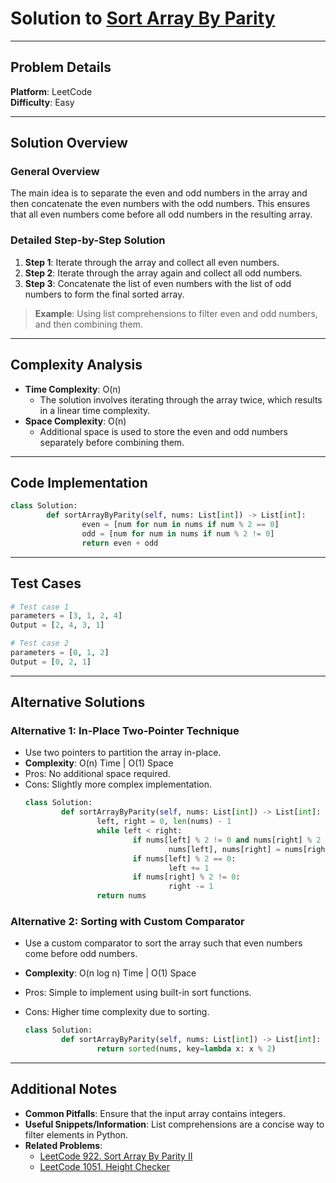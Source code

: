 # Solution to [Sort Array By Parity](https://leetcode.com/problems/sort-array-by-parity/)

---

## Problem Details

**Platform**: LeetCode  
**Difficulty**: Easy

---

## Solution Overview

### General Overview

The main idea is to separate the even and odd numbers in the array and then concatenate the even numbers with the odd numbers. This ensures that all even numbers come before all odd numbers in the resulting array.

### Detailed Step-by-Step Solution

1. **Step 1**: Iterate through the array and collect all even numbers.
2. **Step 2**: Iterate through the array again and collect all odd numbers.
3. **Step 3**: Concatenate the list of even numbers with the list of odd numbers to form the final sorted array.

> **Example**: Using list comprehensions to filter even and odd numbers, and then combining them.

---

## Complexity Analysis

- **Time Complexity**: O(n)
  - The solution involves iterating through the array twice, which results in a linear time complexity.
- **Space Complexity**: O(n)
  - Additional space is used to store the even and odd numbers separately before combining them.

---

## Code Implementation

```python
class Solution:
        def sortArrayByParity(self, nums: List[int]) -> List[int]:
                even = [num for num in nums if num % 2 == 0]
                odd = [num for num in nums if num % 2 != 0]
                return even + odd
```

---

## Test Cases

```python
# Test case 1
parameters = [3, 1, 2, 4]
Output = [2, 4, 3, 1]

# Test case 2
parameters = [0, 1, 2]
Output = [0, 2, 1]
```

---

## Alternative Solutions

### Alternative 1: In-Place Two-Pointer Technique

- Use two pointers to partition the array in-place.
- **Complexity**: O(n) Time | O(1) Space
- Pros: No additional space required.
- Cons: Slightly more complex implementation.
  ```python
  class Solution:
          def sortArrayByParity(self, nums: List[int]) -> List[int]:
                  left, right = 0, len(nums) - 1
                  while left < right:
                          if nums[left] % 2 != 0 and nums[right] % 2 == 0:
                                  nums[left], nums[right] = nums[right], nums[left]
                          if nums[left] % 2 == 0:
                                  left += 1
                          if nums[right] % 2 != 0:
                                  right -= 1
                  return nums
  ```

### Alternative 2: Sorting with Custom Comparator

- Use a custom comparator to sort the array such that even numbers come before odd numbers.
- **Complexity**: O(n log n) Time | O(1) Space
- Pros: Simple to implement using built-in sort functions.
- Cons: Higher time complexity due to sorting.

  ```python
  class Solution:
          def sortArrayByParity(self, nums: List[int]) -> List[int]:
                  return sorted(nums, key=lambda x: x % 2)
  ```

---

## Additional Notes

- **Common Pitfalls**: Ensure that the input array contains integers.
- **Useful Snippets/Information**: List comprehensions are a concise way to filter elements in Python.
- **Related Problems**:
  - [LeetCode 922. Sort Array By Parity II](https://leetcode.com/problems/sort-array-by-parity-ii/)
  - [LeetCode 1051. Height Checker](https://leetcode.com/problems/height-checker/)
